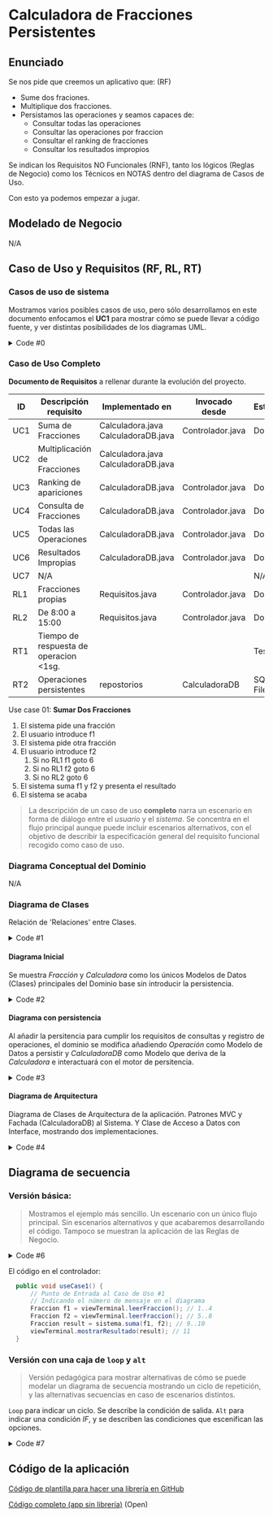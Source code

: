 # Calculadora de Fracciones Persistentes


## Enunciado

Se nos pide que creemos un aplicativo que: (RF)
- Sume dos fraciones.
- Multiplique dos fracciones.
- Persistamos las operaciones y seamos capaces de:
  - Consultar todas las operaciones
  - Consultar las operaciones por fraccion
  - Consultar el ranking de fracciones
  - Consultar los resultados impropios
  
Se indican los Requisitos NO Funcionales (RNF), tanto los lógicos (Reglas de Negocio) como los Técnicos en NOTAS dentro del diagrama de Casos de Uso.

Con esto ya podemos empezar a jugar.  

## Modelado de Negocio
N/A

## Caso de Uso y Requisitos (RF, RL, RT)

### Casos de uso de sistema

Mostramos varios posibles casos de uso, pero sólo desarrollamos en este documento enfocamos el **UC1** para mostrar cómo se puede llevar a código fuente, y ver distintas posibilidades de los diagramas UML.

<img src="http://www.plantuml.com/plantuml/proxy?src=https://raw.githubusercontent.com/srlopez/RUP/master/ejemplos/fraccion_completo.md&idx=0&v=7" alt=""/>

<details><summary>Code #0</summary>

```plantuml
@startuml
hide stereotype

skinparam usecase {
  BackgroundColor White
  BorderColor DarkSlateGray
  ArrowColor Grey
  
  BorderThickness<<beta>> 1
  BorderStyle<<beta>> dotted
  'BackgroundColor<<beta>> #FFE
  'BorderColor<<beta>> Red
}
skinparam actor {
  BackgroundColor White
  BorderColor DarkSlateGray
  ArrowColor Grey
}
skinparam note {
  BackgroundColor White
  BorderColor DarkSlateGray
}
note "<b>Requisitos Funcionales</b>\n<b>UC1:</b> Sumar f1+f2\n<b>UC2:</b> Multiplicar f1+f2\n<b>UC3:</b> Ranking\n<b>UC4:</b> Consultas\n<b>UC5:</b> Todas la Ops.\n<b>UC6:</b> Operaciones impropias" as n1
note "<b>Requisitos</b> No funcionales <b>Lógicos</b>\n<b>Reglas de Negocio</b>\n<i>Escritos como notas</i>\n<b>RL1:</b> Solo operamos con fracciones propias\n<b>RL2:</b> Y de 8:00 a 15:00" as n2
note "<b>Requisitos</b> No funcionales <b>Técnicos</b>\n<i>Escritos como notas</i>\n<b>RT1:</b> Tiempo de respuesta<1sg\n<b>RT2:</b>Operaciones persistentes" as n3

left to right direction
:User: as cli
rectangle sistema {
  (Sumar\n2 Fracciones\n<b>UC1</b>) as uno 
  (Multiplicar\n2 Fracciones\n<b>UC2</b>) as dos 
  (Ranking\n<b>UC3</b>) as tres
  (Consultar\nFraccion\n<b>UC4</b>) as cuatro
  (Mostrar las\nOperacions\n<b>UC5</b>) as cinco
  (Resultados\nImpropios\n<b>UC6</b>) as seis
  (No Implementado\n<b>UC7</b>) as siete<<beta>>
}

cli -- uno
sistema -- n2
sistema -- n3
cli -- dos
cli -- tres
cli -- cuatro
cli -- cinco
cli -- seis
cli -- siete
uno -- n1
dos -- n1
tres -- n1
cuatro -- n1
cinco -- n1
seis -- n1

@enduml
```
</details>

### Caso de Uso Completo

**Documento de Requisitos** a rellenar durante la evolución del proyecto.

| ID | Descripción requisito | Implementado en | Invocado desde | Estado |
| -- | -- | -- | -- | -- | 
| UC1 | Suma de Fracciones | Calculadora.java<br>CalculadoraDB.java | Controlador.java|  Done| 
| UC2 | Multiplicación de Fracciones | Calculadora.java<br>CalculadoraDB.java 
| UC3 | Ranking de apariciones  | CalculadoraDB.java | Controlador.java | Done| 
| UC4 | Consulta de Fracciones | CalculadoraDB.java| Controlador.java | Done| 
| UC5 | Todas las Operaciones | CalculadoraDB.java | Controlador.java | Done| 
| UC6 | Resultados Impropias | CalculadoraDB.java | Controlador.java | Done|  
| UC7 | N/A | | | N/A | 
| RL1 | Fracciones propias | Requisitos.java | Controlador.java | Done|  
| RL2 | De 8:00 a 15:00 | Requisitos.java | Controlador.java | Done|   
| RT1 | Tiempo de respuesta de operacion <1sg. | | | Test | 
| RT2 | Operaciones persistentes | repostorios | CalculadoraDB| SQLite<br>File | 
   
   

Use case 01: **Sumar Dos Fracciones**
1. El sistema pide una fracción
1. El usuario introduce f1
1. El sistema pide otra fracción
1. El usuario introduce f2
   1. Si no RL1 f1 goto 6
   1. Si no RL1 f2 goto 6
   1. Si no RL2 goto 6
1. El sistema suma f1 y f2 y presenta el resultado
1. El sistema se acaba

> La descripción de un caso de uso **completo** narra un escenario en forma de diálogo entre el _usuario_ y el _sistema_. Se concentra en el flujo principal aunque puede incluir escenarios alternativos, con el objetivo de describir la especificación general del requisito funcional recogido como caso de uso.


### Diagrama Conceptual del Dominio
N/A

### Diagrama de Clases

Relación de 'Relaciones' entre Clases.

<img src="http://www.plantuml.com/plantuml/proxy?src=https://raw.githubusercontent.com/srlopez/RUP/master/ejemplos/fraccion_completo.md&idx=1&v=7" alt=""/>

<details><summary>Code #1</summary>

```plantuml

@startuml
skinparam class {
  skinparam monochrome true
  skinparam shadowing false
  BackgroundColor White
  BorderColor Gray
  ' FontName Consolas
  ArrowColor Gray
}
scale 1
hide circle
class "ALMACENADOR\nPEDIDOS" as A
class "CLIENTE" as C
class "PEDIDO" as D
class "PEDIDO\nTELEMATICO" as B
class "LINEA\nPEDIDO" as F
class "ARTICULO" as E
'left to right direction

A ..> B : <b>dependencia</b>\nrelación de uso\ny arquitecturas dependientes
B --> C : <b>asociación</b>\nRelaciónes entre clases\nnoraml y que no entra en las otras
B -u-|> D : <b>extensión</b>\ngeneralización/especialización\nHerancia e Interfaces(--)
F o-- E: <b>agregación</b>\nNecesita la parte E\nE existe tras desaparecer B
B *-- F: <b>composición</b>\nF es parte de B\nF desaparece con B
@enduml
```
</details>


#### Diagrama Inicial
Se muestra _Fracción_ y _Calculadora_ como los únicos Modelos de Datos (Clases) principales del Dominio base sin introducir la persistencia.


<img src="http://www.plantuml.com/plantuml/proxy?src=https://raw.githubusercontent.com/srlopez/RUP/master/ejemplos/fraccion_completo.md&idx=2&v=7" alt=""/>

<details><summary>Code #2</summary>

```plantuml
@startuml
title <b>Diagrama de Clases</b>\n<i>Modelo del Dominio</i>
left to right direction
'bottom to top direction
skinparam class {
  skinparam monochrome true
  skinparam shadowing false
  BackgroundColor White
  BorderColor Gray
  ' FontName Consolas
  ArrowColor Gray
}
scale 1
hide circle
package aritmetica {

  class Fraccion {
    -int numerador
    -int denominador
  -- Constructores --
    + Fraccion ()
    + Fraccion (n, d)
    + Fraccion (s)
  -- Métodos --
    +String toString()
  }
  class Calculadora {
    +Fraccion suma()
    +Fraccion multiplica()
  } 
}
Fraccion <.. Calculadora: op.f1
Fraccion <.. Calculadora: op.f2
Fraccion <.. Calculadora: resultado
@enduml
```
</details>

#### Diagrama con persistencia

Al añadir la persitencia para cumplir los requisitos de consultas y registro de operaciones, el dominio se modifica añadiendo _Operación_ como Modelo de Datos a persistir y _CalculadoraDB_ como Modelo que deriva de la _Calculadora_ e interactuará con el motor de persitencia. 

<img src="http://www.plantuml.com/plantuml/proxy?src=https://raw.githubusercontent.com/srlopez/RUP/master/ejemplos/fraccion_completo.md&idx=3&v=7" alt=""/>

<details><summary>Code #3</summary>

```plantuml
@startuml
title <b>Diagrama de Clases II</b>\n<i>Modelo del Dominio con Persistencia</i>
left to right direction
'bottom to top direction
skinparam class {
  skinparam monochrome true
  skinparam shadowing false
  BackgroundColor White
  BorderColor Gray
  ' FontName Consolas
  ArrowColor Gray
}
scale 1
hide circle
package aritmetica {

  class Fraccion {
    -int numerador
    -int denominador
  -- Constructores --
    + Fraccion ()
    + Fraccion (n, d)
    + Fraccion (s)
  -- Métodos --
    +String toString()
  }
  class Operacion {
  Date fh
  -- Métodos --
    +String toString()
  }
  class OperacionTipo<<enum>> {
    SUMA
    MULTIPLICACION
  }
  class Calculadora {
    +Fraccion suma()
    +Fraccion multiplica()
  }
  class CalculadoraDB<<Sistema>> {
    +Fraccion suma()
    +Fraccion multiplica()
    -registrarOperacion()
    +qryOperacionesPor()
    +qryRanking() 
    +qryResultadosImpropios()
    +qryTodaslasOperaciones()
  }
  
}
Fraccion --* Operacion: f1
Fraccion --* Operacion: f2
Fraccion --* Operacion: resultado
OperacionTipo --* Operacion: tipo
CalculadoraDB --|> Calculadora
Fraccion <.. Calculadora: op.f1
Fraccion <.. Calculadora: op.f2
Fraccion <.. Calculadora: resultado
Operacion <.. CalculadoraDB : persiste

@enduml
```
</details>

#### Diagrama de Arquitectura

Diagrama de Clases de Arquitectura de la aplicación.
Patrones MVC y Fachada (CalculadoraDB) al Sistema.
Y Clase de Acceso a Datos con Interface, mostrando dos implementaciones.

<img src="http://www.plantuml.com/plantuml/proxy?src=https://raw.githubusercontent.com/srlopez/RUP/master/ejemplos/fraccion_completo.md&idx=4&v=7" alt=""/>

<details><summary>Code #4</summary>

```plantuml
@startuml
title <b>Diagrama de Clases</b>\n<i>Arquitectura de la Aplicación</i>
left to right direction
skinparam class {
  skinparam monochrome true
  skinparam shadowing false
  BackgroundColor White
  BorderColor Gray
  ' FontName Consolas
  ArrowColor Gray
}
scale 1
hide circle

package aritmetica {
  class Calculadora {
    +Fraccion suma()
    +Fraccion multiplica()
  }
  class CalculadoraDB<<Sistema>> {
    +Fraccion suma()
    +Fraccion multiplica()
    -registrarOperacion()
    +qryOperacionesPor()
    +qryRanking() 
    +qryResultadosImpropios()
    +qryTodaslasOperaciones()
  }
}
package ui {

  class CtrlTerminal{
  -- Métodos --
    +void run()
    +void useCase1()
    +void useCase2()
    +void useCase3()
    +void useCase4()
    +void useCase5()
    +void useCase6()
  }

  class ViewTerminal{
  -- Métodos --
    - String leerFraccionString()
    +Fraccion leerFraccion()
    +void mostrarResultado()
    +int mostrarMenu()
  }
}

package persistencia {
    class OperacionesSQLite{ 
      -dbname 
    }
    class OperacionesMem{ 
      -filename 
    }

    class IOperacionesDAO
    {
    +cmdRegistrarOperacion(op)
    +qryOperacionesPor(f)
    +qryRanking() 
    +qryResultadosImpropios()
    +qryTodasLasOperaciones() 
    }
}
IOperacionesDAO <.. CalculadoraDB : repositorio
CalculadoraDB --|> Calculadora
CtrlTerminal ..> CalculadoraDB: sistema 
CtrlTerminal ..> ViewTerminal: vista
OperacionesSQLite --|> IOperacionesDAO
OperacionesMem --|> IOperacionesDAO
@enduml
```
</details>


## Diagrama de secuencia

### Versión básica:  
> Mostramos el ejemplo más sencillo. Un escenario con un único flujo principal. Sin escenarios alternativos y que acabaremos desarrollando el código.
> Tampoco se muestran la aplicación de las Reglas de Negocio.

<img src="http://www.plantuml.com/plantuml/proxy?src=https://raw.githubusercontent.com/srlopez/RUP/master/ejemplos/fraccion_completo.md&idx=6&v=7" alt=""/>

<details><summary>Code #6</summary>

```plantuml
@startuml
title <b>Sumar Dos Fracciones</b>\n<i>Diagrama de secuencia - UseCase1</i>
skinparam monochrome true
' skinparam handwritten true
' skinparam defaultFontName Comic Sans MS
' skinparam classArrowFontName Arial

autonumber "[0]"
hide footbox

actor Usuario as u
boundary Vista as v
control Controlador as c 
participant "Calculadora\n<<Sistema>>" as s

'group Comprar Producto
c -> v: leerFraccion
v -[#LightGrey]> u: "Indica una fracción (0/1): "
u -[#LightGrey]> v: Fraccion (f1)
v -> c: Fraccion (f1)
c -> v: leerFraccion
v -[#LightGrey]> u: "Indica una fracción (0/1): "
u -[#LightGrey]> v: Fraccion (f2)
v -> c: Fraccion (f2)
c -> s: suma(f1,f2)
s -> c: Fraccion (result)
c -> v: mostrarResultado(result)
v -[#LightGrey]> u: "Suma :" (result)

'end
@enduml
```
</details>


El código en el controlador:
```java
  public void useCase1() {
      // Punto de Entrada al Caso de Uso #1 
      // Indicando el número de mensaje en el diagrama 
      Fraccion f1 = viewTerminal.leerFraccion(); // 1..4
      Fraccion f2 = viewTerminal.leerFraccion(); // 5..8
      Fraccion result = sistema.suma(f1, f2); // 9..10
      viewTerminal.mostrarResultado(result); // 11
  }
```


### Versión con una caja de `loop` y `alt` 
>Versión pedagógica para mostrar alternativas de cómo se puede modelar un diagrama de secuencia mostrando un ciclo de repetición, y las alternativas secuencias en caso de escenarios distintos. 

`Loop` para indicar un ciclo. Se describe la condición de salida.
`Alt` para indicar una condición _IF_, y se describen las condiciones que escenifican las opciones.

<img src="http://www.plantuml.com/plantuml/proxy?src=https://raw.githubusercontent.com/srlopez/RUP/master/ejemplos/fraccion_completo.md&idx=7&v=7" alt=""/>

<details><summary>Code #7</summary>

```plantuml
@startuml
title <b>Sumar Dos Fracciones</b>\n<i>Diagrama de secuencia - UseCase1</i>
skinparam monochrome true
' skinparam handwritten true
' skinparam defaultFontName Comic Sans MS
' skinparam classArrowFontName Arial

autonumber "[0]"
hide footbox

actor Usuario as u
boundary Vista as v
control Controlador as c 
participant "Calculadora\n<<Sistema>>" as s

'group Comprar Producto
c -> v: leerFraccion
v -> u: "Indica una fracción (0/1): "
u -> v: Fraccion (f1)
v -> c: Fraccion (f1)
loop mientras que f1==f2
  c -> v: leerFraccion
  v -> u: "Indica una fracción (0/1): "
  u -> v: Fraccion (f2)
  v -> c: Fraccion (f2)
end
alt NO RL1 or NO RL2
c -> c: RL1 (f1)
c -> c: RL1 (f2)
c -> c: RL2
note right
Verificamos las Reglas de Negocio
Si no se cumple alguna -> Fin UC
end note
end
c -> s: suma(f1,f2)
s -> c: Fraccion (result)
c -> v: mostrarResultado(result)
v -> u: "Suma :" (result)
alt result == "1/1"
  c -> v: muestraMensajeEnhorabuena
  v -> u: "Enhorabuena has sumado la unidad"
else result != "1/1"
  c -> v: muestraMensajePruebaOtraVez
  v -> u: "Inténtalo otra vez"
end

'end
@enduml
```
</details>


## Código de la aplicación
[Código de plantilla para hacer una librería en GitHub](https://github.com/srlopez/javaPlantilla)

[Código completo (app sin librería)](https://github.com/srlopez/javaFraccionMVC) (Open)